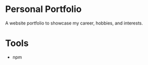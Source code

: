 # Personal Portfolio
A website portfolio to showcase my career, hobbies, and interests. 

# Tools
- npm



